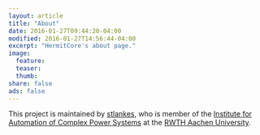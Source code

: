 ```yaml
---
layout: article
title: "About"
date: 2016-01-27T09:44:20-04:00
modified: 2016-01-27T14:56:44-04:00
excerpt: "HermitCore's about page."
image:
  feature:
  teaser:
  thumb:
share: false
ads: false
---
```


This project is maintained by [stlankes](https://github.com/stlankes/), who is member of the [Institute for Automation of Complex Power Systems](http://www.acs.eonerc.rwth-aachen.de/) at the [RWTH Aachen University](http://www.rwth-aachen.de/).
